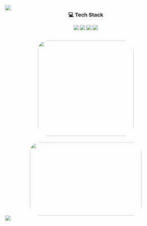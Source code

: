 <img src="https://capsule-render.vercel.app/api?type=waving&color=darkgray&height=150&section=header" />

<div align="center" style="margin-top: -20px;">
  <!-- Tech Stack 텍스트 -->
  <h3>💻 Tech Stack</h3>

  <!-- 기술 스택 뱃지 -->
  <p>
    <img src="https://img.shields.io/badge/HTML5-E34F26?style=flat&logo=html5&logoColor=ffffff"/>
    <img src="https://img.shields.io/badge/CSS3-1572B6?style=flat&logo=css3&logoColor=ffffff"/>
    <img src="https://img.shields.io/badge/JavaScript-F7DF1E?style=flat&logo=javascript&logoColor=000000"/>
    <img src="https://img.shields.io/badge/Figma-F24E1E?style=flat&logo=figma&logoColor=ffffff"/>
  </p>

  <!-- 언어 카드 + 깃애니멀즈 농장: 가로 한 줄 정렬 -->
  <div style="display: flex; justify-content: center; align-items: center; gap: 20px; flex-wrap: wrap; margin-top: 30px;">
    <!-- 가장 많이 쓴 언어 카드 -->
    <img
      src="https://github-readme-stats.vercel.app/api/top-langs/?username=yungxhi&layout=compact&theme=radical&hide_border=true"
      style="border-radius: 30px; width: 300px;"
    />
    <a href="https://www.gitanimals.org/en_US?utm_medium=image&utm_source=yungxhi&utm_content=farm">
      <img
        src="https://render.gitanimals.org/farms/yungxhi"
        width="350"
        height="230"
        style="border-radius: 30px;"
      />
    </a>
  </div>
</div>

<img src="https://capsule-render.vercel.app/api?type=waving&color=darkgray&height=150&section=footer" />
